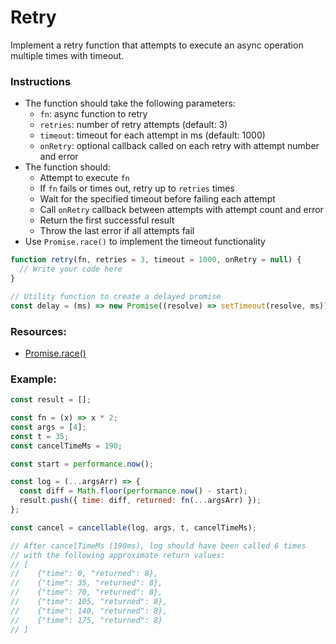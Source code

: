 # Retry

Implement a retry function that attempts to execute an async operation multiple times with timeout.

### Instructions

- The function should take the following parameters:
  - `fn`: async function to retry
  - `retries`: number of retry attempts (default: 3)
  - `timeout`: timeout for each attempt in ms (default: 1000)
  - `onRetry`: optional callback called on each retry with attempt number and error
- The function should:
  - Attempt to execute `fn`
  - If `fn` fails or times out, retry up to `retries` times
  - Wait for the specified timeout before failing each attempt
  - Call `onRetry` callback between attempts with attempt count and error
  - Return the first successful result
  - Throw the last error if all attempts fail
- Use `Promise.race()` to implement the timeout functionality

```js
function retry(fn, retries = 3, timeout = 1000, onRetry = null) {
  // Write your code here
}

// Utility function to create a delayed promise
const delay = (ms) => new Promise((resolve) => setTimeout(resolve, ms));
```

### Resources:

- [Promise.race()](https://developer.mozilla.org/ru/docs/Web/JavaScript/Reference/Global_Objects/Promise/race)

### Example:

```js
const result = [];

const fn = (x) => x * 2;
const args = [4];
const t = 35;
const cancelTimeMs = 190;

const start = performance.now();

const log = (...argsArr) => {
  const diff = Math.floor(performance.now() - start);
  result.push({ time: diff, returned: fn(...argsArr) });
};

const cancel = cancellable(log, args, t, cancelTimeMs);

// After cancelTimeMs (190ms), log should have been called 6 times
// with the following approximate return values:
// [
//    {"time": 0, "returned": 8},
//    {"time": 35, "returned": 8},
//    {"time": 70, "returned": 8},
//    {"time": 105, "returned": 8},
//    {"time": 140, "returned": 8},
//    {"time": 175, "returned": 8}
// ]
```
